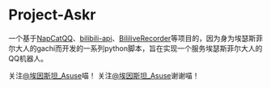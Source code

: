 # Project-Askr
一个基于[NapCatQQ](https://github.com/NapNeko/NapCatQQ)、[bilibili-api](https://github.com/Nemo2011/bilibili-api)、[BililiveRecorder](https://github.com/BililiveRecorder/BililiveRecorder)等项目的，因为身为埃瑟斯菲尔大人的gachi而开发的一系列python脚本，旨在实现一个服务埃瑟斯菲尔大人的QQ机器人。

关注[@埃因斯坦_Asuse](https://space.bilibili.com/3546831533378448)喵！
关注[@埃因斯坦_Asuse](https://space.bilibili.com/3546831533378448)谢谢喵！
